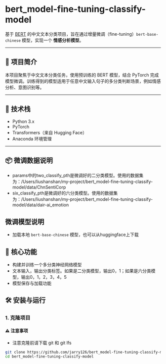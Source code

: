 # bert_model-fine-tuning-classify-model
基于 [BERT](https://huggingface.co/bert-base-chinese) 的中文文本分类项目，旨在通过增量微调（fine-tuning）`bert-base-chinese` 模型，实现一个 **情感分析模型**。

---

## 📌 项目简介

本项目聚焦于中文文本分类任务，使用预训练的 BERT 模型，结合 PyTorch 完成模型微调。训练得到的模型适用于任意中文输入句子的多分类判断场景，例如情感分析、意图识别等。

---

## 🔧 技术栈

- Python 3.x
- PyTorch
- Transformers（来自 Hugging Face）
- Anaconda 环境管理

---

## 📦 微调数据说明
- params中的two_classify_pth是微调好的二分类模型。使用的数据集为：/Users/liushanshan/my-project/bert_model-fine-tuning-classify-model/data/ChnSentiCorp
- six_classify_pth是微调好的六分类模型。使用的数据集为：/Users/liushanshan/my-project/bert_model-fine-tuning-classify-model/data/dair-ai_emotion

## 微调模型说明
- 加载本地 `bert-base-chinese` 模型，也可以从huggingface上下载

## 🚀 核心功能
- 构建并训练一个多分类神经网络模型
- 文本输入，输出分类标签。如果是二分类模型，输出0，1；如果是六分类模型，输出0，1，2，3，4，5
- 模型保存与加载功能

## 🛠️ 安装与运行

### 1. 克隆项目

#### ⚠️ 注意事项
- 注意克隆前请下载 git 和 git lfs

```bash
git clone https://github.com/jarry126/bert_model-fine-tuning-classify-model.git
cd bert_model-fine-tuning-classify-model

